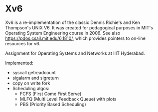 # Xv6

Xv6 is a re-implementation of the classic Dennis Richie's and Ken Thompson's UNIX V6. It was created for pedagogical purposes in MIT's Operating System Engineering course in 2006. See also <https://pdos.csail.mit.edu/6.1810/>, which provides pointers to on-line resources for v6.

Assignment for Operating Systems and Networks at IIIT Hyderabad.

Implemented:

- syscall getreadcount
- sigalarm and sigreturn
- copy on write fork
- Scheduling algos:
  - FCFS (First Come First Serve)
  - MLFQ (Multi Level Feedback Queue) with plots
  - PBS (Priority Based Scheduling)
